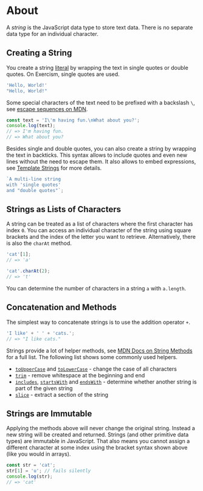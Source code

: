 # About

A _string_ is the JavaScript data type to store text data.
There is no separate data type for an individual character.

## Creating a String

You create a string [literal][literal] by wrapping the text in single quotes or double quotes. On Exercism, single quotes are used.

<!-- prettier-ignore-start -->
```javascript
'Hello, World!'
"Hello, World!"
```
<!-- prettier-ignore-end -->

Some special characters of the text need to be prefixed with a backslash `\`, see [escape sequences on MDN][mdn-escape-sequences].

<!-- prettier-ignore-start -->
```javascript
const text = 'I\'m having fun.\nWhat about you?';
console.log(text);
// => I'm having fun.
// => What about you?
```
<!-- prettier-ignore-end -->

Besides single and double quotes, you can also create a string by wrapping the text in backticks. This syntax allows to include quotes and even new lines without the need to escape them. It also allows to embed expressions, see [Template Strings][mdn-template-strings] for more details.

```javascript
`A multi-line string
with 'single quotes'
and "double quotes"`;
```

## Strings as Lists of Characters

A string can be treated as a list of characters where the first character has index `0`.
You can access an individual character of the string using square brackets and the index of the letter you want to retrieve. Alternatively, there is also the `charAt` method.

```javascript
'cat'[1];
// => 'a'

'cat'.charAt(2);
// => 't'
```

You can determine the number of characters in a string `a` with `a.length`.

## Concatenation and Methods

The simplest way to concatenate strings is to use the addition operator `+`.

```javascript
'I like' + ' ' + 'cats.';
// => "I like cats."
```

Strings provide a lot of helper methods, see [MDN Docs on String Methods][mdn-string-methods] for a full list. The following list shows some commonly used helpers.

- [`toUpperCase`][mdn-to-upper-case] and [`toLowerCase`][mdn-to-lower-case] - change the case of all characters
- [`trim`][mdn-trim] - remove whitespace at the beginning and end
- [`includes`][mdn-includes], [`startsWith`][mdn-starts-with] and [`endsWith`][mdn-ends-with] - determine whether another string is part of the given string
- [`slice`][mdn-slice] - extract a section of the string

## Strings are Immutable

Applying the methods above will never change the original string. Instead a new string will be created and returned. Strings (and other primitive data types) are immutable in JavaScript. That also means you cannot assign a different character at some index using the bracket syntax shown above (like you would in arrays).

```javascript
const str = 'cat';
str[1] = 'u'; // fails silently
console.log(str);
// => 'cat'
```

[literal]: https://developer.mozilla.org/en-US/docs/Web/JavaScript/Guide/Grammar_and_types#literals
[mdn-escape-sequences]: https://developer.mozilla.org/en-US/docs/Web/JavaScript/Reference/Global_Objects/String#escape_sequences
[mdn-template-strings]: https://developer.mozilla.org/en-US/docs/Web/JavaScript/Reference/Template_literals
[mdn-string-methods]: https://developer.mozilla.org/en-US/docs/Web/JavaScript/Reference/Global_Objects/String#Instance_methods
[mdn-to-upper-case]: https://developer.mozilla.org/en-US/docs/Web/JavaScript/Reference/Global_Objects/String/toUpperCase
[mdn-to-lower-case]: https://developer.mozilla.org/en-US/docs/Web/JavaScript/Reference/Global_Objects/String/toLowerCase
[mdn-trim]: https://developer.mozilla.org/en-US/docs/Web/JavaScript/Reference/Global_Objects/String/Trim
[mdn-slice]: https://developer.mozilla.org/en-US/docs/Web/JavaScript/Reference/Global_Objects/String/slice
[mdn-includes]: https://developer.mozilla.org/en-US/docs/Web/JavaScript/Reference/Global_Objects/String/includes
[mdn-starts-with]: https://developer.mozilla.org/en-US/docs/Web/JavaScript/Reference/Global_Objects/String/startsWith
[mdn-ends-with]: https://developer.mozilla.org/en-US/docs/Web/JavaScript/Reference/Global_Objects/String/endsWith
